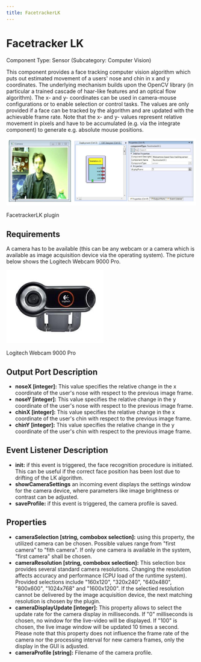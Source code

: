 ```yaml
---
title: FacetrackerLK
---
```


# Facetracker LK

Component Type: Sensor (Subcategory: Computer Vision)

This component provides a face tracking computer vision algorithm which puts out estimated movement of a users' nose and chin in x and y coordinates. The underlying mechanism builds upon the OpenCV library (in particular a trained cascade of haar-like features and an optical flow algorithm). The x- and y- coordinates can be used in camera-mouse configurations or to enable selection or control tasks. The values are only provided if a face can be tracked by the algorithm and are updated with the achievable frame rate. Note that the x- and y- values represent relative movement in pixels and have to be accumulated (e.g. via the integrate component) to generate e.g. absolute mouse positions.

![Screenshot: FacetrackerLK plugin](img/facetrackerlk.jpg "Screenshot: FacetrackerLK plugin")

FacetrackerLK plugin

## Requirements

A camera has to be available (this can be any webcam or a camera which is available as image acquisition device via the operating system). The picture below shows the Logitech Webcam 9000 Pro.

![Logitech Webcam 9000 Pro](img/webcam.jpg "Logitech Webcam 9000 Pro")

Logitech Webcam 9000 Pro

## Output Port Description

*   **noseX \[integer\]:** This value specifies the relative change in the x coordinate of the user's nose with respect to the previous image frame.
*   **noseY \[integer\]:** This value specifies the relative change in the y coordinate of the user's nose with respect to the previous image frame.
*   **chinX \[integer\]:** This value specifies the relative change in the x coordinate of the user's chin with respect to the previous image frame.
*   **chinY \[integer\]:** This value specifies the relative change in the y coordinate of the user's chin with respect to the previous image frame.

## Event Listener Description

*   **init:** if this event is triggered, the face recognition procedure is initiated. This can be useful if the correct face position has been lost due to drifting of the LK algorithm.
*   **showCameraSettings** an incoming event displays the settings window for the camera device, where parameters like image brightness or contrast can be adjusted.
*   **saveProfile:** if this event is triggered, the camera profile is saved.

## Properties

*   **cameraSelection \[string, combobox selection\]:** using this property, the utilized camera can be chosen. Possible values range from "first camera" to "fith camera". If only one camera is available in the system, "first camera" shall be chosen.
*   **cameraResolution \[string, combobox selection\]:** This selection box provides several standard camera resolutions. Changing the resolution affects accuracy and performance (CPU load of the runtime system). Provided selections include "160x120", "320x240", "640x480", "800x600", "1024x768" and "1600x1200". If the selectied resolution cannot be delivered by the image acquisition device, the next matching resolution is chosen by the plugin.
*   **cameraDisplayUpdate \[integer\]:** This property allows to select the update rate for the camera display in milliseconds. If "0" milliseconds is chosen, no window for the live-video will be displayed. If "100" is chosen, the live image window will be updated 10 times a second. Please note that this property does not influence the frame rate of the camera nor the processing interval for new camera frames, only the display in the GUI is adjusted.
*   **cameraProfile \[string\]:** Filename of the camera profile.